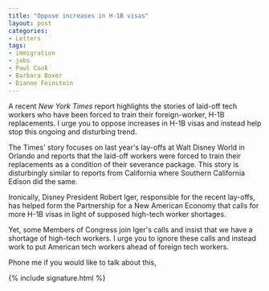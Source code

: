 ```yaml
---
title: "Oppose increases in H-1B visas"
layout: post
categories:
- Letters
tags:
- immigration
- jobs
- Paul Cook
- Barbara Boxer
- Dianne Feinstein
---
```


A recent *New York Times* report highlights the stories of laid-off tech workers who have been forced to train their foreign-worker, H-1B replacements. I urge you to oppose increases in H-1B visas and instead help stop this ongoing and disturbing trend.

The Times' story focuses on last year's lay-offs at Walt Disney World in Orlando and reports that the laid-off workers were forced to train their replacements as a condition of their severance package. This story is disturbingly similar to reports from California where Southern California Edison did the same.

Ironically, Disney President Robert Iger, responsible for the recent lay-offs, has helped form the Partnership for a New American Economy that calls for more H-1B visas in light of supposed high-tech worker shortages.

Yet, some Members of Congress join Iger's calls and insist that we have a shortage of high-tech workers. I urge you to ignore these calls and instead work to put American tech workers ahead of foreign tech workers.

Phone me if you would like to talk about this,

{% include signature.html %}

